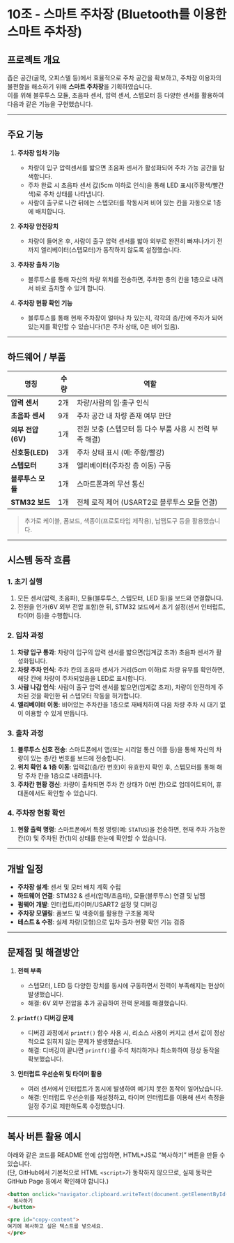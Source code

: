 # 10조 - 스마트 주차장 (Bluetooth를 이용한 스마트 주차장)

## 프로젝트 개요
좁은 공간(골목, 오피스텔 등)에서 효율적으로 주차 공간을 확보하고, 주차장 이용자의 불편함을 해소하기 위해 **스마트 주차장**을 기획하였습니다.  
이를 위해 블루투스 모듈, 초음파 센서, 압력 센서, 스텝모터 등 다양한 센서를 활용하여 다음과 같은 기능을 구현했습니다.

---

## 주요 기능

1. **주차장 입차 기능**  
   - 차량이 입구 압력센서를 밟으면 초음파 센서가 활성화되어 주차 가능 공간을 탐색합니다.  
   - 주차 완료 시 초음파 센서 값(5cm 이하로 인식)을 통해 LED 표시(주황색/빨간색)로 주차 상태를 나타냅니다.  
   - 사람이 출구로 나간 뒤에는 스텝모터를 작동시켜 비어 있는 칸을 자동으로 1층에 배치합니다.  

2. **주차장 안전장치**  
   - 차량이 들어온 후, 사람이 출구 압력 센서를 밟아 외부로 완전히 빠져나가기 전까지 엘리베이터(스텝모터)가 동작하지 않도록 설정했습니다.  

3. **주차장 출차 기능**  
   - 블루투스를 통해 자신의 차량 위치를 전송하면, 주차한 층의 칸을 1층으로 내려서 바로 출차할 수 있게 합니다.  

4. **주차장 현황 확인 기능**  
   - 블루투스를 통해 현재 주차장이 얼마나 차 있는지, 각각의 층/칸에 주차가 되어 있는지를 확인할 수 있습니다(1은 주차 상태, 0은 비어 있음).

---

## 하드웨어 / 부품

| 명칭           | 수량 | 역할                                                  |
| -------------- | ---- | ----------------------------------------------------- |
| **압력 센서**    | 2개  | 차량/사람의 입·출구 인식                             |
| **초음파 센서**  | 9개  | 주차 공간 내 차량 존재 여부 판단                     |
| **외부 전압(6V)** | 1개  | 전원 보충 (스텝모터 등 다수 부품 사용 시 전력 부족 해결) |
| **신호등(LED)**  | 3개  | 주차 상태 표시 (예: 주황/빨강)                       |
| **스텝모터**     | 3개  | 엘리베이터(주차장 층 이동) 구동                      |
| **블루투스 모듈** | 1개  | 스마트폰과의 무선 통신                              |
| **STM32 보드**   | 1개  | 전체 로직 제어 (USART2로 블루투스 모듈 연결)         |

> 추가로 케이블, 폼보드, 색종이(프로토타입 제작용), 납땜도구 등을 활용했습니다.

---

## 시스템 동작 흐름

### 1. 초기 실행
1. 모든 센서(압력, 초음파), 모듈(블루투스, 스텝모터, LED 등)을 보드와 연결합니다.  
2. 전원을 인가(6V 외부 전압 포함)한 뒤, STM32 보드에서 초기 설정(센서 인터럽트, 타이머 등)을 수행합니다.

### 2. 입차 과정
1. **차량 입구 통과**: 차량이 입구의 압력 센서를 밟으면(임계값 초과) 초음파 센서가 활성화됩니다.  
2. **차량 주차 인식**: 주차 칸의 초음파 센서가 거리(5cm 이하)로 차량 유무를 확인하면, 해당 칸에 차량이 주차되었음을 LED로 표시합니다.  
3. **사람 나감 인식**: 사람이 출구 압력 센서를 밟으면(임계값 초과), 차량이 안전하게 주차된 것을 확인한 뒤 스텝모터 작동을 허가합니다.  
4. **엘리베이터 이동**: 비어있는 주차칸을 1층으로 재배치하여 다음 차량 주차 시 대기 없이 이용할 수 있게 만듭니다.

### 3. 출차 과정
1. **블루투스 신호 전송**: 스마트폰에서 앱(또는 시리얼 통신 어플 등)을 통해 자신의 차량이 있는 층/칸 번호를 보드에 전송합니다.  
2. **위치 확인 & 1층 이동**: 입력값(층/칸 번호)이 유효한지 확인 후, 스텝모터를 통해 해당 주차 칸을 1층으로 내려줍니다.  
3. **주차칸 현황 갱신**: 차량이 출차되면 주차 칸 상태가 0(빈 칸)으로 업데이트되어, 휴대폰에서도 확인할 수 있습니다.

### 4. 주차장 현황 확인
1. **현황 출력 명령**: 스마트폰에서 특정 명령(예: `STATUS`)을 전송하면, 현재 주차 가능한 칸(0) 및 주차된 칸(1)의 상태를 한눈에 확인할 수 있습니다.

---

## 개발 일정
- **주차장 설계**: 센서 및 모터 배치 계획 수립  
- **하드웨어 연결**: STM32 & 센서(압력/초음파), 모듈(블루투스) 연결 및 납땜  
- **펌웨어 개발**: 인터럽트/타이머/USART2 설정 및 디버깅  
- **주차장 모델링**: 폼보드 및 색종이를 활용한 구조물 제작  
- **테스트 & 수정**: 실제 차량(모형)으로 입차·출차·현황 확인 기능 검증  

---

## 문제점 및 해결방안

1. **전력 부족**  
   - 스텝모터, LED 등 다양한 장치를 동시에 구동하면서 전력이 부족해지는 현상이 발생했습니다.  
   - 해결: 6V 외부 전압을 추가 공급하여 전력 문제를 해결했습니다.

2. **`printf()` 디버깅 문제**  
   - 디버깅 과정에서 `printf()` 함수 사용 시, 리소스 사용이 커지고 센서 값이 정상적으로 읽히지 않는 문제가 발생했습니다.  
   - 해결: 디버깅이 끝나면 `printf()`를 주석 처리하거나 최소화하여 정상 동작을 확보했습니다.

3. **인터럽트 우선순위 및 타이머 활용**  
   - 여러 센서에서 인터럽트가 동시에 발생하여 예기치 못한 동작이 일어났습니다.  
   - 해결: 인터럽트 우선순위를 재설정하고, 타이머 인터럽트를 이용해 센서 측정을 일정 주기로 제한하도록 수정했습니다.

---

## 복사 버튼 활용 예시

아래와 같은 코드를 README 안에 삽입하면, HTML+JS로 “복사하기” 버튼을 만들 수 있습니다.  
(단, GitHub에서 기본적으로 HTML `<script>`가 동작하지 않으므로, 실제 동작은 GitHub Page 등에서 확인해야 합니다.)

```html
<button onclick="navigator.clipboard.writeText(document.getElementById('copy-content').innerText)">
  복사하기
</button>

<pre id="copy-content">
여기에 복사하고 싶은 텍스트를 넣으세요.
</pre>
